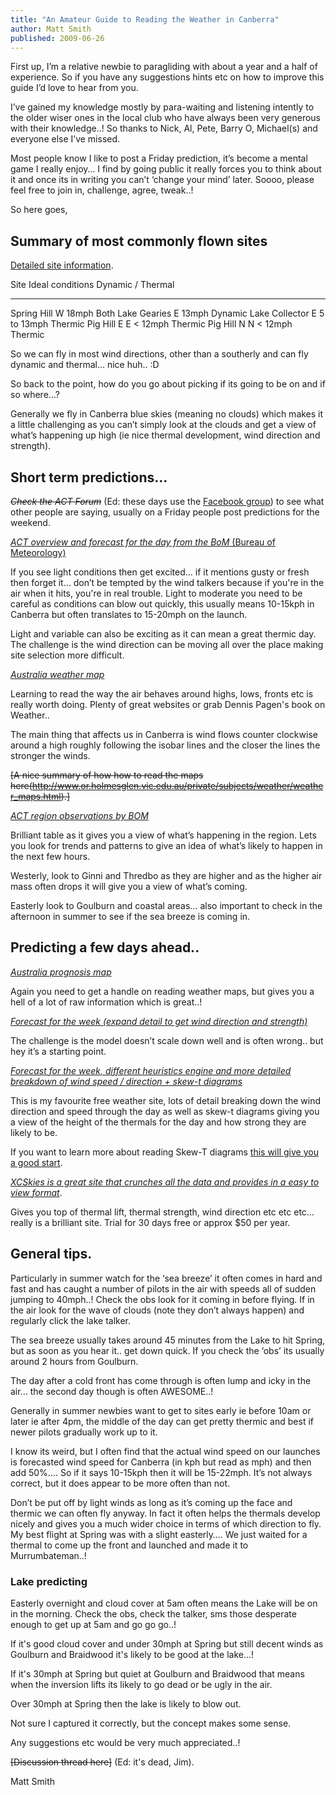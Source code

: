 ```yaml
---
title: "An Amateur Guide to Reading the Weather in Canberra"
author: Matt Smith
published: 2009-06-26
---
```


First up, I’m a relative newbie to paragliding with about a year and a half of experience.
So if you have any suggestions hints etc on how to improve this guide I’d love to hear from you.

I’ve gained my knowledge mostly by para-waiting and listening intently to the older wiser ones in the local club who have always been very generous with their knowledge..!
So thanks to Nick, Al, Pete, Barry O, Michael(s) and everyone else I’ve missed.

Most people know I like to post a Friday prediction, it’s become a mental game I really enjoy… I find by going public it really forces you to think about it and once its in writing you can’t ‘change your mind’ later.
Soooo, please feel free to join in, challenge, agree, tweak..!

So here goes,

## Summary of most commonly flown sites

[Detailed site information](/info/sites).


Site           Ideal conditions  Dynamic / Thermal
-------------- ----------------- -----------------
Spring Hill    W 18mph           Both
Lake Gearies   E 13mph           Dynamic
Lake Collector E 5 to 13mph      Thermic
Pig Hill E     E < 12mph         Thermic
Pig Hill N     N < 12mph         Thermic

So we can fly in most wind directions, other than a southerly and can fly dynamic and thermal… nice huh.. :D

So back to the point, how do you go about picking if its going to be on and if so where…?

Generally we fly in Canberra blue skies (meaning no clouds) which makes it a little challenging as you can’t simply look at the clouds and get a view of what’s happening up high (ie nice thermal development, wind direction and strength).

## Short term predictions…

~~_Check the ACT Forum_~~ (Ed: these days use the [Facebook group](https://www.facebook.com/groups/260458037465074/)) to see what other people are saying, usually on a Friday people post predictions for the weekend.

[_ACT overview and forecast for the day from the BoM_ (Bureau of Meteorology)](http://www.bom.gov.au/act/forecasts/act.shtml)

If you see light conditions then get excited… if it mentions gusty or
fresh then forget it… don’t be tempted by the wind talkers because if
you're in the air when it hits, you're in real trouble.
Light to moderate you need to be careful as conditions can blow out quickly, this usually means 10-15kph in Canberra but often translates to 15-20mph on the launch.

Light and variable can also be exciting as it can mean a great thermic day.
The challenge is the wind direction can be moving all over the place making site selection more difficult.

[_Australia weather map_](http://www.bom.gov.au/australia/charts/synoptic_col.shtml)

Learning to read the way the air behaves around highs, lows, fronts etc is really worth doing.
Plenty of great websites or grab Dennis Pagen's book on Weather..

The main thing that affects us in Canberra is wind flows counter clockwise around a high roughly following the isobar lines and the closer the lines the stronger the winds.

~~[A nice summary of how how to read the maps here(http://www.or.holmesglen.vic.edu.au/private/subjects/weather/weather_maps.html).]~~


[_ACT region observations by BOM_](http://www.bom.gov.au/act/observations/canberra.shtml)

Brilliant table as it gives you a view of what’s happening in the region.
Lets you look for trends and patterns to give an idea of what’s likely to happen in the next few hours.

Westerly, look to Ginni and Thredbo as they are higher and as the higher
air mass often drops it will give you a view of what’s coming.

Easterly look to Goulburn and coastal areas… also important to check in the afternoon in summer to see if the sea breeze is coming in.

## Predicting a few days ahead..

[_Australia prognosis map_](http://www.bom.gov.au/australia/charts/4day_col.shtml)

Again you need to get a handle on reading weather maps, but gives you a
hell of a lot of raw information which is great..!

[_Forecast for the week (expand detail to get wind direction and strength)_](http://www.weatherzone.com.au/act/act/canberra)

The challenge is the model doesn’t scale down well and is often wrong..
but hey it’s a starting point.

[_Forecast for the week, different heuristics engine and more detailed breakdown of wind speed / direction + skew-t diagrams_](http://www.ozforecast.com.au/cgi-bin/weatherwrap.cgi?location=canberra)

This is my favourite free weather site, lots of detail breaking down the wind direction and speed through the day as well as skew-t diagrams giving you a view of the height of the thermals for the day and how strong they are likely to be.

If you want to learn more about reading Skew-T diagrams [this will give you a good start](http://www.atmos.millersville.edu/~lead/SkewT_Home.html).

[_XCSkies is a great site that crunches all the data and provides in a easy to view format_](http://www.xcskies.com/).

Gives you top of thermal lift, thermal strength, wind direction etc etc etc… really is a brilliant site.
Trial for 30 days free or approx $50 per year.

## General tips.

Particularly in summer watch for the ‘sea breeze’ it often comes in hard
and fast and has caught a number of pilots in the air with speeds all of sudden jumping to 40mph..!
Check the obs look for it coming in before flying. If in the air look for the wave of clouds (note they don’t always happen) and regularly click the lake talker.

The sea breeze usually takes around 45 minutes from the Lake to hit
Spring, but as soon as you hear it.. get down quick.
If you check the ‘obs’ its usually around 2 hours from Goulburn.

The day after a cold front has come through is often lump and icky in the air… the second day though is often AWESOME..!

Generally in summer newbies want to get to sites early ie before 10am or later ie after 4pm, the middle of the day can get pretty thermic and best if newer pilots gradually work up to it.

I know its weird, but I often find that the actual wind speed on our launches is forecasted wind speed for Canberra (in kph but read as mph) and then add 50%....
So if it says 10-15kph then it will be 15-22mph. It’s not always correct, but it does appear to be more often than not.

Don’t be put off by light winds as long as it’s coming up the face and thermic we can often fly anyway.
In fact it often helps the thermals develop nicely and gives you a much wider choice in terms of which direction to fly.
My best flight at Spring was with a slight easterly….
We just waited for a thermal to come up the front and launched and made it to Murrumbateman..!

### Lake predicting

Easterly overnight and cloud cover at 5am often means the Lake will be on in the morning.
Check the obs, check the talker, sms those desperate enough to get up at 5am and go go go..!

If it's good cloud cover and under 30mph at Spring but still decent winds as Goulburn and Braidwood it's likely to be good at the lake...!

If it's 30mph at Spring but quiet at Goulburn and Braidwood that means when the inversion lifts its likely to go dead or be ugly in the air.

Over 30mph at Spring then the lake is likely to blow out.

Not sure I captured it correctly, but the concept makes some sense.

Any suggestions etc would be very much appreciated..!

~~[Discussion thread here]~~ (Ed: it's dead, Jim).

Matt Smith

